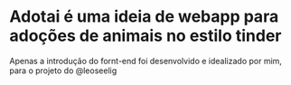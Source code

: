 <h1>Adotai é uma ideia de webapp para adoções de animais no estilo tinder</h1>

<p>Apenas a introdução do fornt-end foi desenvolvido e idealizado por mim, para o projeto do @leoseelig</p>

